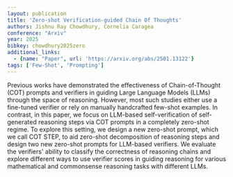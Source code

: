 ```yaml
---
layout: publication
title: 'Zero-shot Verification-guided Chain Of Thoughts'
authors: Jishnu Ray Chowdhury, Cornelia Caragea
conference: "Arxiv"
year: 2025
bibkey: chowdhury2025zero
additional_links:
  - {name: "Paper", url: 'https://arxiv.org/abs/2501.13122'}
tags: ['Few-Shot', 'Prompting']
---
```

Previous works have demonstrated the effectiveness of Chain-of-Thought (COT)
prompts and verifiers in guiding Large Language Models (LLMs) through the space
of reasoning. However, most such studies either use a fine-tuned verifier or
rely on manually handcrafted few-shot examples. In contrast, in this paper, we
focus on LLM-based self-verification of self-generated reasoning steps via COT
prompts in a completely zero-shot regime. To explore this setting, we design a
new zero-shot prompt, which we call COT STEP, to aid zero-shot decomposition of
reasoning steps and design two new zero-shot prompts for LLM-based verifiers.
We evaluate the verifiers' ability to classify the correctness of reasoning
chains and explore different ways to use verifier scores in guiding reasoning
for various mathematical and commonsense reasoning tasks with different LLMs.
